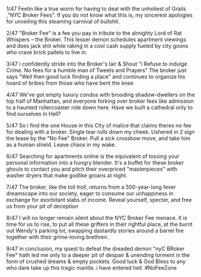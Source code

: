 1/47 Feelin like a true worm for having to deal with the unholiest of Grails ,"NYC Broker Fees". If you do not know what this is, my sincerest apologies for unveiling this steaming carnival of bullshit.

2/47 "Broker Fee" is a fee you pay in tribute to the almighty Lord of Rat Whispers – the Broker. This lesser demon schedules apartment viewings and does jack shit while raking in a cool cash supply fueled by city goons who crave brick pallets to live in.

3/47 i confidently stride into the Broker's lair & Shout "i Refuse to indulge Crime. No fees for a humble man of Tweets and Prayers" The broker just says "Well then good luck finding a place" and continues to organize his hoard of bribes from those who have bent the knee

4/47 We've got empty luxury condos with brooding shadow-dwellers on the top half of Manhattan, and everyone forking over broker fees like admission to a haunted rollercoaster ride down here. Have we built a cathedral only to find ourselves in Hell?

5/47 So i find the one House in this City of malice that claims theres no fee for dealing with a broker. Single tear rolls down my cheek. Ushered in 2 sign the lease by the "No Fee" Broker. Pull a sick crossbow move, and take him as a human shield. Leave chaos in my wake.

6/47 Searching for apartments online is the equivalent of tossing your personal information into a hungry blender. It's a buffet for these broker ghouls to contact you and pitch their overpriced "masterpieces" with washer dryers that make godlike groans at night.

7/47 The broker, like the toll troll, returns from a 500-year-long fever dreamscape into our society, eager to consume our unhappiness in exchange for exorbitant slabs of income. Reveal yourself, specter, and free us from your pit of deception

8/47 I will no longer remain silent about the NYC Broker Fee menace. It is time for us to rise, to put all these grifters in their rightful place, at the burnt out Wendy's parking lot, swapping dastardly stories around a barrel fire together with their grime-loving brethren.

9/47 in conclusion, my quest to defeat the dreaded demon "nyC BRoker Fee" hath led me only to a deeper pit of despair & unending torment in the form of crushed dreams & empty pockets. Good luck & God Bless to any who dare take up this tragic mantle. i have entered hell. #NoFeeZone